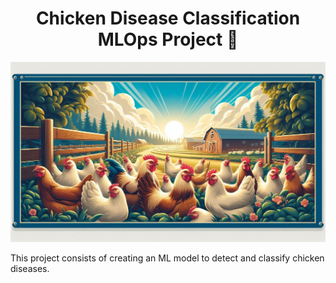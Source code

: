 <h1 align="center">Chicken Disease Classification MLOps Project 🐔</h1>

<p align="center">
  <img src="https://github.com/JSaez97/JSaez97/blob/assets/chicken_disease_banner.jpeg" alt="Javier_Saez_Banner">
</p>

This project consists of creating an ML model to detect and classify chicken diseases.
